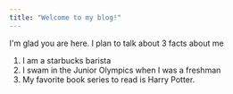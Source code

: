 ```yaml
---
title: "Welcome to my blog!"
---
```


I'm glad you are here. I plan to talk about 3 facts about me
1. I am a starbucks barista
2. I swam in the Junior Olympics when I was a freshman
3. My favorite book series to read is Harry Potter.
